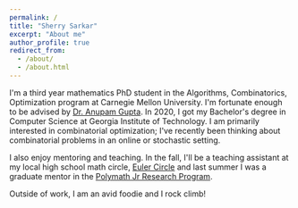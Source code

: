```yaml
---
permalink: /
title: "Sherry Sarkar"
excerpt: "About me"
author_profile: true
redirect_from:
  - /about/
  - /about.html
---
```


I'm a third year mathematics PhD student in the Algorithms, Combinatorics, Optimization program at Carnegie Mellon University. I'm fortunate enough to be advised by [Dr. Anupam Gupta](http://www.cs.cmu.edu/~anupamg/). In 2020, I got my Bachelor's degree in Computer Science at Georgia Institute of Technology. I am primarily interested in combinatorial optimization; I've recently been thinking about combinatorial problems in an online or stochastic setting.

I also enjoy mentoring and teaching. In the fall, I'll be a teaching assistant at my local high school math circle, [Euler Circle](https://eulercircle.com/) and last summer I was a graduate mentor in the [Polymath Jr Research Program](https://geometrynyc.wixsite.com/polymathreu).

Outside of work, I am an avid foodie and I rock climb!
